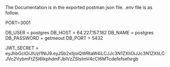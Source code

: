 The Documentation is in the exported postman json file.
.env file is as follow.

PORT=3001

DB_USER = postgres
DB_HOST = 64.227.157.182
DB_NAME = postgres
DB_PASSWORD = getmeout
DB_PORT = 5432

JWT_SECRET = eyJhbGciOiJIUzI1NiJ9.eyJSb2xlIjoiQWRtaW4iLCJJc3N1ZXIiOiJJc3N1ZXIiLCJVc2VybmFtZSI6IkphdmFJblVzZSIsImV4cCI6MTcdefefsefsrgb

